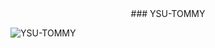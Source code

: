<center>### YSU-TOMMY</center>

![YSU-TOMMY](https://avatars.githubusercontent.com/u/4509337?s=400&u=329e248c525f8f50ec660c6ad028f7d1dd8e73b4&v=4)